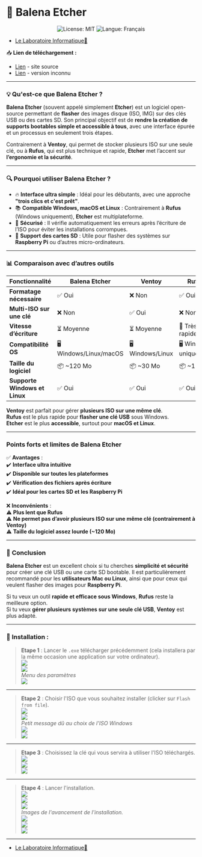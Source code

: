 # 🔑 Balena Etcher
<p align="center">
  <img src="https://img.shields.io/badge/License-MIT-blue.svg" alt="License: MIT" />
  <img src="https://img.shields.io/badge/langue-français-blue.svg" alt="Langue: Français" />
</p>

- [Le Laboratoire Informatique🔬](/Docs.md)

📥 **Lien de téléchargement :**
- [Lien](https://etcher.balena.io/) - site source
- [Lien](https://lecrabeinfo.net/telecharger/balenaetcher/) - version inconnu

---

### 💡 **Qu'est-ce que Balena Etcher ?**  

**Balena Etcher** (souvent appelé simplement **Etcher**) est un logiciel open-source permettant de **flasher** des images disque (ISO, IMG) sur des clés USB ou des cartes SD. Son principal objectif est de **rendre la création de supports bootables simple et accessible à tous**, avec une interface épurée et un processus en seulement trois étapes.  

Contrairement à **Ventoy**, qui permet de stocker plusieurs ISO sur une seule clé, ou à **Rufus**, qui est plus technique et rapide, **Etcher** met l’accent sur **l’ergonomie et la sécurité**.  

---

### 🔍 **Pourquoi utiliser Balena Etcher ?**  

- 🔥 **Interface ultra simple** : Idéal pour les débutants, avec une approche **"trois clics et c'est prêt"**.  
- 📚 **Compatible Windows, macOS et Linux** : Contrairement à **Rufus** (Windows uniquement), **Etcher** est multiplateforme.  
- 🔐 **Sécurisé** : Il vérifie automatiquement les erreurs après l’écriture de l’ISO pour éviter les installations corrompues.  
- 💾 **Support des cartes SD** : Utile pour flasher des systèmes sur **Raspberry Pi** ou d’autres micro-ordinateurs.  

---

### 📊 **Comparaison avec d’autres outils**  

| Fonctionnalité        | Balena Etcher | Ventoy | Rufus |
|----------------------|--------------|--------|-------|
| **Formatage nécessaire** | ✅ Oui | ❌ Non | ✅ Oui |
| **Multi-ISO sur une clé** | ❌ Non | ✅ Oui | ❌ Non |
| **Vitesse d’écriture** | ⏳ Moyenne | ⏳ Moyenne | 🚀 Très rapide |
| **Compatibilité OS** | 🖥️ Windows/Linux/macOS | 🖥️ Windows/Linux | 🖥️ Windows uniquement |
| **Taille du logiciel** | 📦 ~120 Mo | 📦 ~30 Mo | 📦 ~1 Mo |
| **Supporte Windows et Linux** | ✅ Oui | ✅ Oui | ✅ Oui |

**Ventoy** est parfait pour gérer **plusieurs ISO sur une même clé**.  
**Rufus** est le plus rapide pour **flasher une clé USB** sous Windows.  
**Etcher** est le plus **accessible**, surtout pour **macOS et Linux**.  

---

### **Points forts et limites de Balena Etcher**  

✅ **Avantages** :  
✔️ **Interface ultra intuitive**  
✔️ **Disponible sur toutes les plateformes**  
✔️ **Vérification des fichiers après écriture**  
✔️ **Idéal pour les cartes SD et les Raspberry Pi**  

❌ **Inconvénients** :  
⚠️ **Plus lent que Rufus**  
⚠️ **Ne permet pas d’avoir plusieurs ISO sur une même clé (contrairement à Ventoy)**  
⚠️ **Taille du logiciel assez lourde (~120 Mo)**  

---

### 🎯 **Conclusion**  

**Balena Etcher** est un excellent choix si tu cherches **simplicité et sécurité** pour créer une clé USB ou une carte SD bootable. Il est particulièrement recommandé pour les **utilisateurs Mac ou Linux**, ainsi que pour ceux qui veulent flasher des images pour **Raspberry Pi**.  

Si tu veux un outil **rapide et efficace sous Windows**, **Rufus** reste la meilleure option.  
Si tu veux **gérer plusieurs systèmes sur une seule clé USB**, **Ventoy** est plus adapté.  

---

### 📜 **Installation :**

> **Etape 1** : Lancer le `.exe` télécharger précédemment (cela installera par la même occasion une application sur votre ordinateur).      
![](/Ressources/Balena%20Etcher/1.png)      
![](/Ressources/Balena%20Etcher/2.png)      
> *Menu des paramètres*     
![](/Ressources/Balena%20Etcher/3.png)

---

> **Etape 2** : Choisir l'ISO que vous souhaitez installer (clicker sur `Flash from file`).     
![](/Ressources/Balena%20Etcher/4.png)      
![](/Ressources/Balena%20Etcher/5.png)      
> *Petit message dû au choix de l'ISO Windows*      
![](/Ressources/Balena%20Etcher/6.png)      
![](/Ressources/Balena%20Etcher/7.png)

---

> **Etape 3** : Choisissez la clé qui vous servira à utiliser l'ISO téléchargés.        
![](/Ressources/Balena%20Etcher/8.png)      
![](/Ressources/Balena%20Etcher/9.png)      
![](/Ressources/Balena%20Etcher/10.png)

---

> **Etape 4** : Lancer l'installation.      
![](/Ressources/Balena%20Etcher/11.png)     
![](/Ressources/Balena%20Etcher/12.png)     
![](/Ressources/Balena%20Etcher/13.png)     
> *Images de l'avancement de l'installation.*       
![](/Ressources/Balena%20Etcher/14.png)     
![](/Ressources/Balena%20Etcher/15.png)     
![](/Ressources/Balena%20Etcher/16.png)     

---
- [Le Laboratoire Informatique🔬](/Docs.md)

